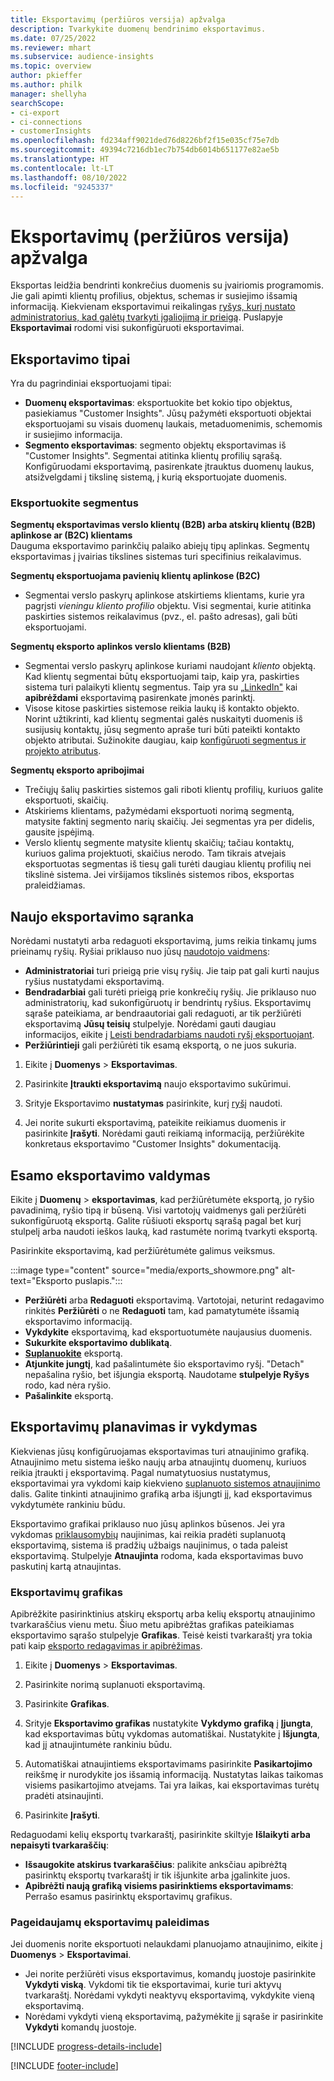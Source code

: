 ```yaml
---
title: Eksportavimų (peržiūros versija) apžvalga
description: Tvarkykite duomenų bendrinimo eksportavimus.
ms.date: 07/25/2022
ms.reviewer: mhart
ms.subservice: audience-insights
ms.topic: overview
author: pkieffer
ms.author: philk
manager: shellyha
searchScope:
- ci-export
- ci-connections
- customerInsights
ms.openlocfilehash: fd234aff9021ded76d8226bf2f15e035cf75e7db
ms.sourcegitcommit: 49394c7216db1ec7b754db6014b651177e82ae5b
ms.translationtype: HT
ms.contentlocale: lt-LT
ms.lasthandoff: 08/10/2022
ms.locfileid: "9245337"
---
```

# <a name="exports-preview-overview"></a>Eksportavimų (peržiūros versija) apžvalga

 Eksportas leidžia bendrinti konkrečius duomenis su įvairiomis programomis. Jie gali apimti klientų profilius, objektus, schemas ir susiejimo išsamią informaciją. Kiekvienam eksportavimui reikalingas [ryšys, kurį nustato administratorius, kad galėtų tvarkyti įgaliojimą ir prieigą](connections.md). Puslapyje **Eksportavimai** rodomi visi sukonfigūruoti eksportavimai.

## <a name="export-types"></a>Eksportavimo tipai

Yra du pagrindiniai eksportuojami tipai:  

- **Duomenų eksportavimas**: eksportuokite bet kokio tipo objektus, pasiekiamus "Customer Insights". Jūsų pažymėti eksportuoti objektai eksportuojami su visais duomenų laukais, metaduomenimis, schemomis ir susiejimo informacija.
- **Segmento eksportavimas**: segmento objektų eksportavimas iš "Customer Insights". Segmentai atitinka klientų profilių sąrašą. Konfigūruodami eksportavimą, pasirenkate įtrauktus duomenų laukus, atsižvelgdami į tikslinę sistemą, į kurią eksportuojate duomenis.

### <a name="export-segments"></a>Eksportuokite segmentus

**Segmentų eksportavimas verslo klientų (B2B) arba atskirų klientų (B2B) aplinkose ar (B2C) klientams**  
Dauguma eksportavimo parinkčių palaiko abiejų tipų aplinkas. Segmentų eksportavimas į įvairias tikslines sistemas turi specifinius reikalavimus. 

**Segmentų eksportuojama pavienių klientų aplinkose (B2C)**  
- Segmentai verslo paskyrų aplinkose atskirtiems klientams, kurie yra pagrįsti *vieningu kliento profilio* objektu. Visi segmentai, kurie atitinka paskirties sistemos reikalavimus (pvz., el. pašto adresas), gali būti eksportuojami.

**Segmentų eksporto aplinkos verslo klientams (B2B)**  
- Segmentai verslo paskyrų aplinkose kuriami naudojant *kliento* objektą. Kad klientų segmentai būtų eksportuojami taip, kaip yra, paskirties sistema turi palaikyti klientų segmentus. Taip yra su [„LinkedIn"](export-linkedin-ads.md) kai **apibrėždami** eksportavimą pasirenkate įmonės parinktį.
- Visose kitose paskirties sistemose reikia laukų iš kontakto objekto. Norint užtikrinti, kad klientų segmentai galės nuskaityti duomenis iš susijusių kontaktų, jūsų segmento apraše turi būti pateikti kontakto objekto atributai. Sužinokite daugiau, kaip [konfigūruoti segmentus ir projekto atributus](segment-builder.md).

**Segmentų eksporto apribojimai**  
- Trečiųjų šalių paskirties sistemos gali riboti klientų profilių, kuriuos galite eksportuoti, skaičių. 
- Atskiriems klientams, pažymėdami eksportuoti norimą segmentą, matysite faktinį segmento narių skaičių. Jei segmentas yra per didelis, gausite įspėjimą. 
- Verslo klientų segmente matysite klientų skaičių; tačiau kontaktų, kuriuos galima projektuoti, skaičius nerodo. Tam tikrais atvejais eksportuotas segmentas iš tiesų gali turėti daugiau klientų profilių nei tikslinė sistema. Jei viršijamos tikslinės sistemos ribos, eksportas praleidžiamas.

## <a name="set-up-a-new-export"></a>Naujo eksportavimo sąranka

Norėdami nustatyti arba redaguoti eksportavimą, jums reikia tinkamų jums prieinamų ryšių. Ryšiai priklauso nuo jūsų [naudotojo vaidmens](permissions.md):
- **Administratoriai** turi prieigą prie visų ryšių. Jie taip pat gali kurti naujus ryšius nustatydami eksportavimą.
- **Bendradarbiai** gali turėti prieigą prie konkrečių ryšių. Jie priklauso nuo administratorių, kad sukonfigūruotų ir bendrintų ryšius. Eksportavimų sąraše pateikiama, ar bendraautoriai gali redaguoti, ar tik peržiūrėti eksportavimą **Jūsų teisių** stulpelyje. Norėdami gauti daugiau informacijos, eikite į [Leisti bendradarbiams naudoti ryšį eksportuojant](connections.md#allow-contributors-to-use-a-connection-for-exports).
- **Peržiūrintieji** gali peržiūrėti tik esamą eksportą, o ne juos sukuria.

1. Eikite į **Duomenys** > **Eksportavimas**.

1. Pasirinkite **Įtraukti eksportavimą** naujo eksportavimo sukūrimui.

1. Srityje Eksportavimo **nustatymas** pasirinkite, kurį [ryšį](connections.md) naudoti.

1. Jei norite sukurti eksportavimą, pateikite reikiamus duomenis ir pasirinkite **Įrašyti**. Norėdami gauti reikiamą informaciją, peržiūrėkite konkretaus eksportavimo "Customer Insights" dokumentaciją.

## <a name="manage-existing-exports"></a>Esamo eksportavimo valdymas

Eikite į **Duomenų** > **eksportavimas**, kad peržiūrėtumėte eksportą, jo ryšio pavadinimą, ryšio tipą ir būseną. Visi vartotojų vaidmenys gali peržiūrėti sukonfigūruotą eksportą. Galite rūšiuoti eksportų sąrašą pagal bet kurį stulpelį arba naudoti ieškos lauką, kad rastumėte norimą tvarkyti eksportą.

Pasirinkite eksportavimą, kad peržiūrėtumėte galimus veiksmus.

:::image type="content" source="media/exports_showmore.png" alt-text="Eksporto puslapis.":::

- **Peržiūrėti** arba **Redaguoti** eksportavimą. Vartotojai, neturint redagavimo rinkitės **Peržiūrėti** o ne **Redaguoti** tam, kad pamatytumėte išsamią eksportavimo informaciją.
- **Vykdykite** eksportavimą, kad eksportuotumėte naujausius duomenis.
- **Sukurkite eksportavimo dublikatą**.
- **[Suplanuokite](#schedule-and-run-exports)** eksportą.
- **Atjunkite jungtį**, kad pašalintumėte šio eksportavimo ryšį. "Detach" nepašalina ryšio, bet išjungia eksportą. Naudotame **stulpelyje Ryšys** rodo, kad nėra ryšio.
- **Pašalinkite** eksportą.

## <a name="schedule-and-run-exports"></a>Eksportavimų planavimas ir vykdymas

Kiekvienas jūsų konfigūruojamas eksportavimas turi atnaujinimo grafiką. Atnaujinimo metu sistema ieško naujų arba atnaujintų duomenų, kuriuos reikia įtraukti į eksportavimą. Pagal numatytuosius nustatymus, eksportavimai yra vykdomi kaip kiekvieno [suplanuoto sistemos atnaujinimo](schedule-refresh.md) dalis. Galite tinkinti atnaujinimo grafiką arba išjungti jį, kad eksportavimus vykdytumėte rankiniu būdu.

Eksportavimo grafikai priklauso nuo jūsų aplinkos būsenos. Jei yra vykdomas [priklausomybių](system.md#refresh-processes) naujinimas, kai reikia pradėti suplanuotą eksportavimą, sistema iš pradžių užbaigs naujinimus, o tada paleist eksportavimą. Stulpelyje **Atnaujinta** rodoma, kada eksportavimas buvo paskutinį kartą atnaujintas.

### <a name="schedule-exports"></a>Eksportavimų grafikas

Apibrėžkite pasirinktinius atskirų eksportų arba kelių eksportų atnaujinimo tvarkaraščius vienu metu. Šiuo metu apibrėžtas grafikas pateikiamas eksportavimo sąrašo stulpelyje **Grafikas**. Teisė keisti tvarkaraštį yra tokia pati kaip [eksporto redagavimas ir apibrėžimas](export-destinations.md#set-up-a-new-export).

1. Eikite į **Duomenys** > **Eksportavimas**.

1. Pasirinkite norimą suplanuoti eksportavimą.

1. Pasirinkite **Grafikas**.

1. Srityje **Eksportavimo grafikas** nustatykite **Vykdymo grafiką** į **Įjungta**, kad eksportavimas būtų vykdomas automatiškai. Nustatykite į **Išjungta**, kad jį atnaujintumėte rankiniu būdu.

1. Automatiškai atnaujintiems eksportavimams pasirinkite **Pasikartojimo** reikšmę ir nurodykite jos išsamią informaciją. Nustatytas laikas taikomas visiems pasikartojimo atvejams. Tai yra laikas, kai eksportavimas turėtų pradėti atsinaujinti.

1. Pasirinkite **Įrašyti**.

Redaguodami kelių eksportų tvarkaraštį, pasirinkite skiltyje **Išlaikyti arba nepaisyti tvarkaraščių**:

- **Išsaugokite atskirus tvarkaraščius**: palikite anksčiau apibrėžtą pasirinktų eksportų tvarkaraštį ir tik išjunkite arba įgalinkite juos.
- **Apibrėžti naują grafiką visiems pasirinktiems eksportavimams**: Perrašo esamus pasirinktų eksportavimų grafikus.

### <a name="run-exports-on-demand"></a>Pageidaujamų eksportavimų paleidimas

Jei duomenis norite eksportuoti nelaukdami planuojamo atnaujinimo, eikite į **Duomenys** > **Eksportavimai**.

- Jei norite peržiūrėti visus eksportavimus, komandų juostoje pasirinkite **Vykdyti viską**. Vykdomi tik tie eksportavimai, kurie turi aktyvų tvarkaraštį. Norėdami vykdyti neaktyvų eksportavimą, vykdykite vieną eksportavimą.
- Norėdami vykdyti vieną eksportavimą, pažymėkite jį sąraše ir pasirinkite **Vykdyti** komandų juostoje.

[!INCLUDE [progress-details-include](includes/progress-details-pane.md)]


[!INCLUDE [footer-include](includes/footer-banner.md)]
